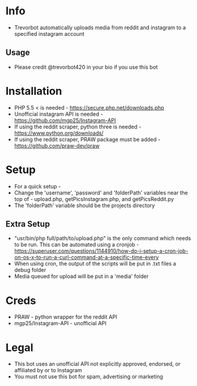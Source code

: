 
# Info
- Trevorbot automatically uploads media from reddit and instagram to a specified instagram account
## Usage
- Please credit @trevorbot420 in your bio if you use this bot

# Installation
- PHP 5.5 < is needed - https://secure.php.net/downloads.php
- Unofficial instagram API is needed - https://github.com/mgp25/Instagram-API
- If using the reddit scraper, python three is needed - https://www.python.org/downloads/
- If using the reddit scraper, PRAW package must be added - https://github.com/praw-dev/praw

# Setup
- For a quick setup -
- Change the 'username', 'password' and 'folderPath' variables near the top of - upload.php, getPicsInstagram.php, and getPicsReddit.py
- The 'folderPath' variable should be the projects directory
## Extra Setup
- "usr/bin/php full/path/to/upload.php" is the only command which needs to be run. This can be automated using a cronjob - https://superuser.com/questions/1144910/how-do-i-setup-a-cron-job-on-os-x-to-run-a-curl-command-at-a-specific-time-every
- When using cron, the output of the scripts will be put in .txt files a debug folder
- Media queued for upload will be put in a 'media' folder

# Creds
- PRAW - python wrapper for the reddit API
- mgp25/Instagram-API - unofficial API

# Legal
- This bot uses an unofficial API not explicitly approved, endorsed, or affiliated by or to Instagram
- You must not use this bot for spam, advertising or marketing
